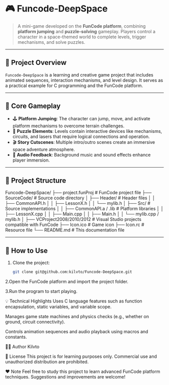 # 🎮 Funcode-DeepSpace

> A mini-game developed on the **FunCode platform**, combining **platform jumping** and **puzzle-solving** gameplay. Players control a character in a space-themed world to complete levels, trigger mechanisms, and solve puzzles.

---

## 🚀 Project Overview

`Funcode-DeepSpace` is a learning and creative game project that includes animated sequences, interaction mechanisms, and level design. It serves as a practical example for C programming and the FunCode platform.

---

## 🧩 Core Gameplay

- 🕹️ **Platform Jumping**: The character can jump, move, and activate platform mechanisms to overcome terrain challenges.
- 🧠 **Puzzle Elements**: Levels contain interactive devices like mechanisms, circuits, and lasers that require logical connections and operation.
- 🎬 **Story Cutscenes**: Multiple intro/outro scenes create an immersive space adventure atmosphere.
- 🎵 **Audio Feedback**: Background music and sound effects enhance player immersion.

---

## 📁 Project Structure

Funcode-DeepSpace/
├── project.funProj # FunCode project file
├── SourceCode/ # Source code directory
│ ├── Header/ # Header files
│ │ ├── CommonAPI.h
│ │ ├── LessonX.h
│ │ └── mylib.h
│ ├── Src/ # Source implementations
│ │ ├── CommonAPI.a / .lib # Platform libraries
│ │ ├── LessonX.cpp
│ │ ├── Main.cpp
│ │ ├── Main.h
│ │ └── mylib.cpp / mylib.h
│
├── VCProject2008/2010/2012 # Visual Studio projects compatible with FunCode
├── Icon.ico # Game icon
├── Icon.rc # Resource file
└── README.md # This documentation file

---

## 🔧 How to Use

1. Clone the project:
   ```bash
   git clone git@github.com:kilvto/Funcode-DeepSpace.git
2.Open the FunCode platform and import the project folder.

3.Run the program to start playing.

💡 Technical Highlights
Uses C language features such as function encapsulation, static variables, and variable scope.

Manages game state machines and physics checks (e.g., whether on ground, circuit connectivity).

Controls animation sequences and audio playback using macros and constants.

🧑‍💻 Author
Kilvto

📜 License
This project is for learning purposes only. Commercial use and unauthorized distribution are prohibited.

❤️ Note
Feel free to study this project to learn advanced FunCode platform techniques. Suggestions and improvements are welcome!
